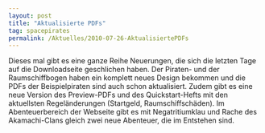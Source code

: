 ```yaml
---
layout: post
title: "Aktualisierte PDFs"
tag: spacepirates
permalink: /Aktuelles/2010-07-26-AktualisiertePDFs
---
```


Dieses mal gibt es eine ganze Reihe Neuerungen, die sich die letzten Tage auf die Downloadseite geschlichen haben. Der Piraten- und der Raumschiffbogen haben ein komplett neues Design bekommen und die PDFs der Beispielpiraten sind auch schon aktualisiert. Zudem gibt es eine neue Version des Preview-PDFs und des Quickstart-Hefts mit den aktuellsten Regeländerungen (Startgeld, Raumschiffschäden). Im Abenteuerbereich der Webseite gibt es mit Negatritiumklau und Rache des Akamachi-Clans gleich zwei neue Abenteuer, die im Entstehen sind.


